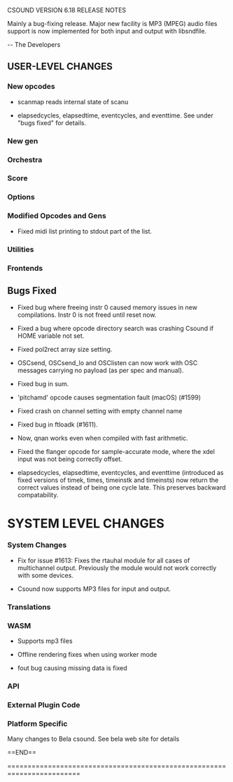 CSOUND VERSION 6.18 RELEASE NOTES

Mainly a bug-fixing release.  Major new facility is MP3 (MPEG) audio
files support is now implemented for both input and output with libsndfile.

-- The Developers

## USER-LEVEL CHANGES

### New opcodes

- scanmap reads internal state of scanu

- elapsedcycles, elapsedtime, eventcycles, and eventtime. See under
  "bugs fixed" for details.

### New gen

### Orchestra

### Score

### Options

### Modified Opcodes and Gens

- Fixed midi list printing to stdout part of the list.

### Utilities


### Frontends


## Bugs Fixed

- Fixed bug where freeing instr 0 caused memory issues in new
  compilations. Instr 0 is not freed until reset now.

- Fixed a bug where opcode directory search was crashing Csound if HOME
  variable not set.

- Fixed pol2rect array size setting.

- OSCsend, OSCsend_lo and OSClisten can now work with OSC messages
  carrying no payload (as per spec and manual).

- Fixed bug in sum.

- 'pitchamd' opcode causes segmentation fault (macOS) (#1599)

- Fixed crash on channel setting with empty channel name

- Fixed bug in ftloadk (#1611).

- Now, qnan works even when compiled with fast arithmetic.

- Fixed the flanger opcode for sample-accurate mode, where the xdel input was
not being correctly offset.

- elapsedcycles, elapsedtime, eventcycles, and eventtime (introduced as
  fixed versions of timek, times, timeinstk and timeinsts) now return
  the correct values instead of being one cycle late.  This preserves
  backward compatability.

# SYSTEM LEVEL CHANGES

### System Changes

-  Fix for issue #1613:
   Fixes the rtauhal module for all cases of multichannel output. Previously the
   module would not work correctly with some devices.

-  Csound now supports MP3 files for input and output.

### Translations

### WASM

- Supports mp3 files

- Offline rendering fixes when using worker mode

- fout bug causing missing data is fixed


### API


### External Plugin Code


### Platform Specific

Many changes to Bela csound.  See bela web site for details

==END==

========================================================================


